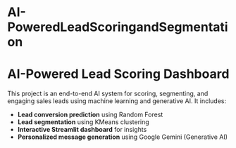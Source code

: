 # AI-PoweredLeadScoringandSegmentation
# AI-Powered Lead Scoring Dashboard

This project is an end-to-end AI system for scoring, segmenting, and engaging sales leads using machine learning and generative AI. It includes:

- **Lead conversion prediction** using Random Forest
- **Lead segmentation** using KMeans clustering
- **Interactive Streamlit dashboard** for insights
- **Personalized message generation** using Google Gemini (Generative AI)


